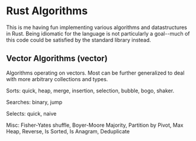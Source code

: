 # Rust Algorithms
This is me having fun implementing various algorithms and datastructures in
Rust.  Being idiomatic for the language is not particularly a goal--much of this
code could be satisfied by the standard library instead.

## Vector Algorithms (vector)
Algorithms operating on vectors.  Most can be further generalized to deal with
more arbitrary collections and types.

Sorts: quick, heap, merge, insertion, selection, bubble, bogo, shaker.

Searches: binary, jump

Selects: quick, naive

Misc: Fisher-Yates shuffle, Boyer-Moore Majority, Partition by Pivot, Max Heap,
Reverse, Is Sorted, Is Anagram, Deduplicate
